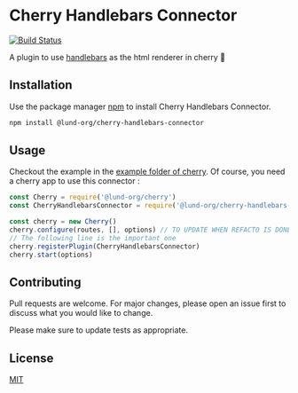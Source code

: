 # Cherry Handlebars Connector

[![Build Status](https://travis-ci.com/Lund-Org/cherry-handlebars-connector.svg?branch=master)](https://travis-ci.com/Lund-Org/cherry-handlebars-connector)

A plugin to use [handlebars](https://github.com/wycats/handlebars.js/) as the html renderer in cherry 🍒

## Installation

Use the package manager [npm](http://npmjs.com) to install Cherry Handlebars Connector.

```bash
npm install @lund-org/cherry-handlebars-connector
```

## Usage

Checkout the example in the [example folder of cherry](https://github.com/Lund-Org/cherry/tree/master/example/02-multiple-response-type/).
Of course, you need a cherry app to use this connector :

```javascript
const Cherry = require('@lund-org/cherry')
const CherryHandlebarsConnector = require('@lund-org/cherry-handlebars-connector')

const cherry = new Cherry()
cherry.configure(routes, [], options) // TO UPDATE WHEN REFACTO IS DONE
// The following line is the important one
cherry.registerPlugin(CherryHandlebarsConnector)
cherry.start(options)
```

## Contributing
Pull requests are welcome. For major changes, please open an issue first to discuss what you would like to change.

Please make sure to update tests as appropriate.

## License
[MIT](https://github.com/Lund-Org/cherry-handlebars-connector/blob/master/LICENSE)

